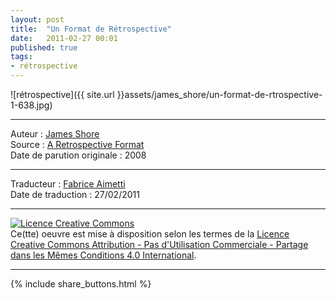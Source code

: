 ```yaml
---
layout: post
title:  "Un Format de Rétrospective"
date:   2011-02-27 00:01
published: true
tags: 
- rétrospective
---
```


![rétrospective]({{ site.url }}assets/james_shore/un-format-de-rtrospective-1-638.jpg)


---
Auteur : [James Shore](http://www.jamesshore.com/Consulting/Credentials.html)  
Source : [A Retrospective Format](http://jamesshore.com/downloads/art-of-agile/retrospective-format.pdf)  
Date de parution originale : 2008  

---
Traducteur : [Fabrice Aimetti](http://www.fabrice-aimetti.fr/)  
Date de traduction : 27/02/2011  

---

<a rel="license" href="http://creativecommons.org/licenses/by-nc-sa/4.0/"><img alt="Licence Creative Commons" style="border-width:0" src="http://i.creativecommons.org/l/by-nc-sa/4.0/88x31.png" /></a><br />Ce(tte) oeuvre est mise à disposition selon les termes de la <a rel="license" href="http://creativecommons.org/licenses/by-nc-sa/4.0/">Licence Creative Commons Attribution - Pas d'Utilisation Commerciale - Partage dans les Mêmes Conditions 4.0 International</a>.

---

{% include share_buttons.html %}


